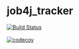 # job4j_tracker

[![Build Status](https://travis-ci.org/DlNZzz/job4j_tracker.svg?branch=master)](https://travis-ci.org/DlNZzz/job4j_tracker) <br><br>
[![codecov](https://codecov.io/gh/DlNZzz/job4j_tracker/branch/master/graph/badge.svg)](https://codecov.io/gh/DlNZzz/job4j_tracker)